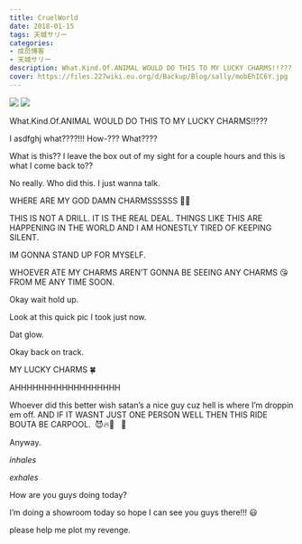 ```yaml
---
title: CruelWorld
date: 2018-01-15
tags: 天城サリー
categories: 
- 成员博客
- 天城サリー
description: What.Kind.Of.ANIMAL WOULD DO THIS TO MY LUCKY CHARMS!!??? I asdfghj what????!!! How-??? What???? What is this?? I leave the box out of my sight for a couple hours and this is what I come back to?? ...
cover: https://files.227wiki.eu.org/d/Backup/Blog/sally/mobEhIC6Y.jpg 
---
```

![](https://files.227wiki.eu.org/d/Backup/Blog/sally/mobEhIC6Y.jpg)
![](https://files.227wiki.eu.org/d/Backup/Blog/sally/mobeqm8jF.jpg)

What.Kind.Of.ANIMAL WOULD DO THIS TO MY LUCKY CHARMS!!??? 

I asdfghj what????!!! How-??? What???? 

What is this?? I leave the box out of my sight for a couple hours and this is what I come back to?? 


No really. Who did this. I just wanna talk. 




WHERE ARE MY GOD DAMN CHARMSSSSSS 💢💢 



THIS IS NOT A DRILL. IT IS THE REAL DEAL. THINGS LIKE THIS ARE HAPPENING IN THE WORLD AND I AM HONESTLY TIRED OF KEEPING SILENT.


IM GONNA STAND UP FOR MYSELF. 


WHOEVER ATE MY CHARMS AREN’T GONNA BE SEEING ANY CHARMS 😘 FROM ME ANY TIME SOON. 



Okay wait hold up.

Look at this quick pic I took just now.


Dat glow.



Okay back on track.





MY LUCKY CHARMS 🍀 



AHHHHHHHHHHHHHHHHHH 



Whoever did this better wish satan’s a nice guy cuz hell is where I’m droppin em off. AND IF IT WASNT JUST ONE PERSON WELL THEN THIS RIDE BOUTA BE CARPOOL.  😈🔥👿   🚗 



Anyway. 



*inhales* 




*exhales* 


How are you guys doing today? 


I’m doing a showroom today so hope I can see you guys there!!! 😃 


please help me plot my revenge. 



